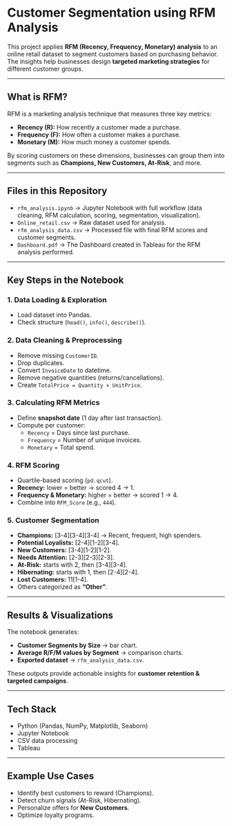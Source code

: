 # Customer Segmentation using RFM Analysis

This project applies **RFM (Recency, Frequency, Monetary) analysis** to an online retail dataset to segment customers based on purchasing behavior.  
The insights help businesses design **targeted marketing strategies** for different customer groups.

---

## What is RFM?
RFM is a marketing analysis technique that measures three key metrics:

- **Recency (R):** How recently a customer made a purchase.  
- **Frequency (F):** How often a customer makes a purchase.  
- **Monetary (M):** How much money a customer spends.  

By scoring customers on these dimensions, businesses can group them into segments such as **Champions, New Customers, At-Risk**, and more.

---

## Files in this Repository
- `rfm_analysis.ipynb` → Jupyter Notebook with full workflow (data cleaning, RFM calculation, scoring, segmentation, visualization).  
- `Online_retail.csv` → Raw dataset used for analysis.  
- `rfm_analysis_data.csv` → Processed file with final RFM scores and customer segments.
- `Dashboard.pdf` → The Dashboard created in Tableau for the RFM analysis performed.  

---

## Key Steps in the Notebook

### 1. Data Loading & Exploration
- Load dataset into Pandas.  
- Check structure (`head()`, `info()`, `describe()`).  

### 2. Data Cleaning & Preprocessing
- Remove missing `CustomerID`.  
- Drop duplicates.  
- Convert `InvoiceDate` to datetime.  
- Remove negative quantities (returns/cancellations).  
- Create `TotalPrice = Quantity × UnitPrice`.  

### 3. Calculating RFM Metrics
- Define **snapshot date** (1 day after last transaction).  
- Compute per customer:  
  - `Recency` = Days since last purchase.  
  - `Frequency` = Number of unique invoices.  
  - `Monetary` = Total spend.  

### 4. RFM Scoring
- Quartile-based scoring (`pd.qcut`).  
- **Recency:** lower = better → scored 4 → 1.  
- **Frequency & Monetary:** higher = better → scored 1 → 4.  
- Combine into `RFM_Score` (e.g., `444`).  

### 5. Customer Segmentation
- **Champions:** [3-4][3-4][3-4] → Recent, frequent, high spenders.  
- **Potential Loyalists:** [2-4][1-2][3-4].  
- **New Customers:** [3-4][1-2][1-2].  
- **Needs Attention:** [2-3][2-3][2-3].  
- **At-Risk:** starts with 2, then [3-4][3-4].  
- **Hibernating:** starts with 1, then [2-4][2-4].  
- **Lost Customers:** 11[1-4].  
- Others categorized as **“Other”**.  

---

## Results & Visualizations
The notebook generates:
- **Customer Segments by Size** → bar chart.  
- **Average R/F/M values by Segment** → comparison charts.  
- **Exported dataset** → `rfm_analysis_data.csv`.  

These outputs provide actionable insights for **customer retention & targeted campaigns**.  

---

## Tech Stack
- Python (Pandas, NumPy, Matplotlib, Seaborn)  
- Jupyter Notebook  
- CSV data processing
- Tableau

---

## Example Use Cases
- Identify best customers to reward (Champions).  
- Detect churn signals (At-Risk, Hibernating).  
- Personalize offers for **New Customers**.  
- Optimize loyalty programs.  
